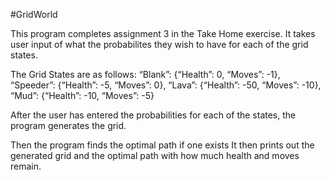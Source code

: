 #GridWorld

This program completes assignment 3 in the Take Home exercise.  It takes user input of what the probabilites they wish to have for each of the grid states.

The Grid States are as follows:
  “Blank”: {“Health”: 0, “Moves”: -1},
  “Speeder”: {“Health”: -5, “Moves”: 0},
  “Lava”: {“Health”: -50, “Moves”: -10},
  “Mud”: {“Health”: -10, “Moves”: -5}

After the user has entered the probabilities for each of the states, the program generates the grid.

Then the program finds the optimal path if one exists
It then prints out the generated grid and the optimal path with how much health and moves remain.

